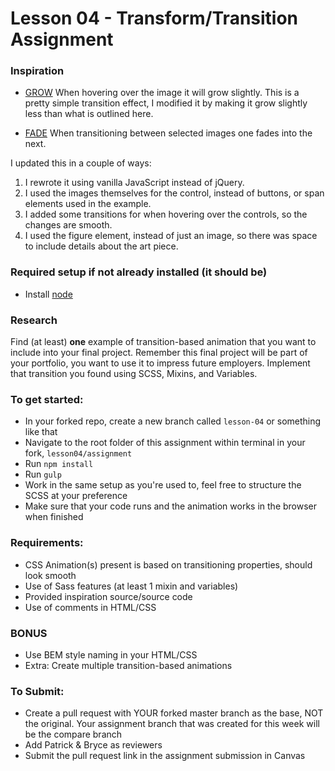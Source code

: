 # Lesson 04 - Transform/Transition Assignment

### Inspiration
- [GROW](https://www.webdesignerdepot.com/2014/05/8-simple-css3-transitions-that-will-wow-your-users/)
When hovering over the image it will grow slightly. This is a pretty simple transition effect, I modified it by making it grow slightly less than what is outlined here.

- [FADE](http://css3.bradshawenterprises.com/cfimg/#cfimg7)
When transitioning between selected images one fades into the next.

I updated this in a couple of ways:
1. I rewrote it using vanilla JavaScript instead of jQuery.
2. I used the images themselves for the control, instead of buttons, or span elements used in the example.
3. I added some transitions for when hovering over the controls, so the changes are smooth.
4. I used the figure element, instead of just an image, so there was space to include details about the art piece.

### Required setup if not already installed (it should be)
- Install [node](https://nodejs.org/en/)

### Research
Find (at least) __one__ example of transition-based animation that you want to include into your final project.  Remember this final project will be part of your portfolio, you want to use it to impress future employers. Implement that transition you found using SCSS, Mixins, and Variables.

### To get started:
-	In your forked repo, create a new branch called `lesson-04` or something like that
-   Navigate to the root folder of this assignment within terminal in your fork, `lesson04/assignment`
-   Run `npm install`
-   Run `gulp`
- 	Work in the same setup as you're used to, feel free to structure the SCSS at your preference
- 	Make sure that your code runs and the animation works in the browser when finished

### Requirements:
- CSS Animation(s) present is based on transitioning properties, should look smooth
- Use of Sass features (at least 1 mixin and variables)
- Provided inspiration source/source code
- Use of comments in HTML/CSS

### BONUS
- Use BEM style naming in your HTML/CSS
- Extra: Create multiple transition-based animations

### To Submit:
- Create a pull request with YOUR forked master branch as the base, NOT the original. Your assignment branch that was created for this week will be the compare branch
- Add Patrick & Bryce as reviewers
- Submit the pull request link in the assignment submission in Canvas
